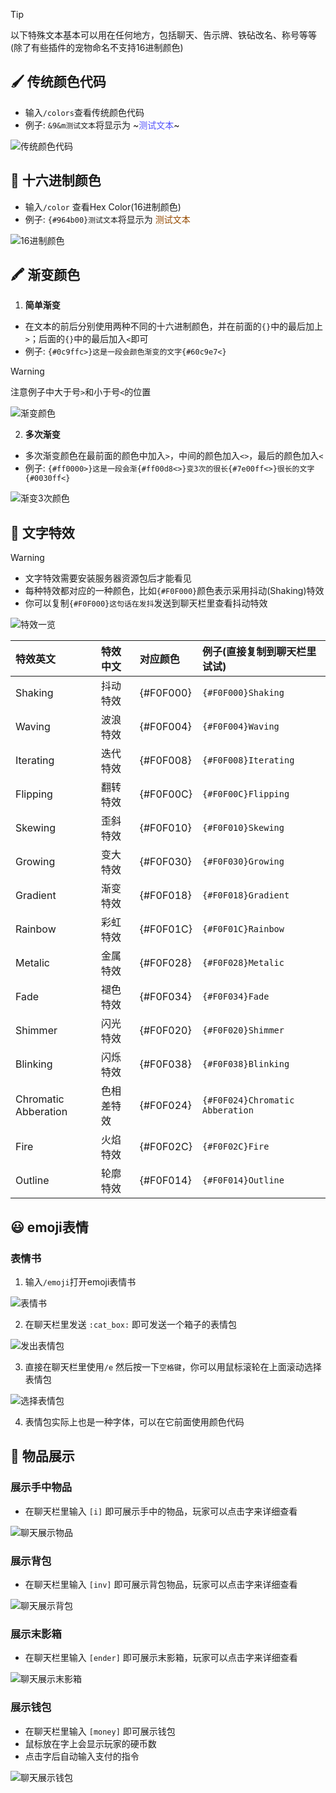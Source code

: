 > [!tip]
> 以下特殊文本基本可以用在任何地方，包括聊天、告示牌、铁砧改名、称号等等(除了有些插件的宠物命名不支持16进制颜色)

## 🖌️ 传统颜色代码

+ 输入`/colors`查看传统颜色代码
+ 例子: `&9&m测试文本`将显示为 ~<font color=#5454fb>测试文本</font>~

![传统颜色代码](pics/colors.png)

## 🎨 十六进制颜色

+ 输入`/color` 查看Hex Color(16进制颜色)
+ 例子: `{#964b00}测试文本`将显示为 <font color=#964b00>测试文本</font>

![16进制颜色](pics/color.png)

## 🖍️ 渐变颜色

1. **简单渐变**

+ 在文本的前后分别使用两种不同的十六进制颜色，并在前面的`{}`中的最后加上`>`；后面的`{}`中的最后加入`<`即可
+ 例子: `{#0c9ffc>}这是一段会颜色渐变的文字{#60c9e7<}`

> [!warning]
> 注意例子中大于号`>`和小于号`<`的位置

![渐变颜色](pics/text/gradient.png)

2. **多次渐变**

+ 多次渐变颜色在最前面的颜色中加入`>`，中间的颜色加入`<>`，最后的颜色加入`<`
+ 例子: `{#ff0000>}这是一段会渐{#ff00d8<>}变3次的很长{#7e00ff<>}很长的文字{#0030ff<}`

![渐变3次颜色](pics/text/gradient2.png)

## 🌟 文字特效

> [!warning]
> + 文字特效需要安装服务器资源包后才能看见 
> + 每种特效都对应的一种颜色，比如`{#F0F000}`颜色表示采用抖动(Shaking)特效 
> + 你可以复制`{#F0F000}这句话在发抖`发送到聊天栏里查看抖动特效

![特效一览](pics/text/all_effects.gif)

 |     特效英文    |  特效中文  |      对应颜色     |  例子(直接复制到聊天栏里试试)  | 
 | :------------| :----------------|:----------------|:----------------|
 | Shaking|抖动特效| {#F0F000}| `{#F0F000}Shaking`|
 | Waving |波浪特效| {#F0F004}| `{#F0F004}Waving`|
 | Iterating|迭代特效| {#F0F008}| `{#F0F008}Iterating`|
 | Flipping|翻转特效| {#F0F00C}| `{#F0F00C}Flipping`|
 | Skewing|歪斜特效| {#F0F010}| `{#F0F010}Skewing`|
 | Growing|变大特效| {#F0F030}| `{#F0F030}Growing`|
 | Gradient|渐变特效| {#F0F018}| `{#F0F018}Gradient`|
 | Rainbow|彩虹特效| {#F0F01C}| `{#F0F01C}Rainbow`|
 | Metalic|金属特效| {#F0F028}| `{#F0F028}Metalic`|
 | Fade|褪色特效| {#F0F034}| `{#F0F034}Fade`|
 | Shimmer|闪光特效| {#F0F020}| `{#F0F020}Shimmer`|
 | Blinking|闪烁特效| {#F0F038}| `{#F0F038}Blinking`|
 | Chromatic Abberation|色相差特效| {#F0F024}| `{#F0F024}Chromatic Abberation`|
 | Fire|火焰特效| {#F0F02C}| `{#F0F02C}Fire`|
 | Outline|轮廓特效| {#F0F014}| `{#F0F014}Outline`|


## 😃 emoji表情

### 表情书

1. 输入`/emoji`打开emoji表情书

![表情书](pics/text/emoji.png)

2. 在聊天栏里发送 `:cat_box:` 即可发送一个箱子的表情包

![发出表情包](pics/text/emoji2.png)

3. 直接在聊天栏里使用`/e` 然后按一下`空格键`，你可以用鼠标滚轮在上面滚动选择表情包

![选择表情包](pics/text/emoji3.png)

4. 表情包实际上也是一种字体，可以在它前面使用颜色代码

## 🍩 物品展示

### 展示手中物品

+ 在聊天栏里输入 `[i]` 即可展示手中的物品，玩家可以点击字来详细查看

![聊天展示物品](pics/text/chatitem.png)

### 展示背包

+ 在聊天栏里输入 `[inv]` 即可展示背包物品，玩家可以点击字来详细查看

![聊天展示背包](pics/text/chatinv.png)

### 展示末影箱

+ 在聊天栏里输入 `[ender]` 即可展示末影箱，玩家可以点击字来详细查看

![聊天展示末影箱](pics/text/chatender.png)

### 展示钱包

+ 在聊天栏里输入 `[money]` 即可展示钱包
+ 鼠标放在字上会显示玩家的硬币数
+ 点击字后自动输入支付的指令

![聊天展示钱包](pics/text/chatmoney.png)







